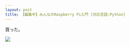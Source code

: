 ```yaml
---
layout: post
title: 【編集中】みんなのRaspberry Pi入門 [対応言語:Python]
---
```


買った。



<a href="http://www.amazon.co.jp/gp/product/4897979722/ref=as_li_ss_il?ie=UTF8&camp=247&creative=7399&creativeASIN=4897979722&linkCode=as2&tag=eyesrobe-22"><img border="0" src="http://ws-fe.amazon-adsystem.com/widgets/q?_encoding=UTF8&ASIN=4897979722&Format=_SL250_&ID=AsinImage&MarketPlace=JP&ServiceVersion=20070822&WS=1&tag=eyesrobe-22" ></a><img src="http://ir-jp.amazon-adsystem.com/e/ir?t=eyesrobe-22&l=as2&o=9&a=4897979722" width="1" height="1" border="0" alt="" style="border:none !important; margin:0px !important;" />
